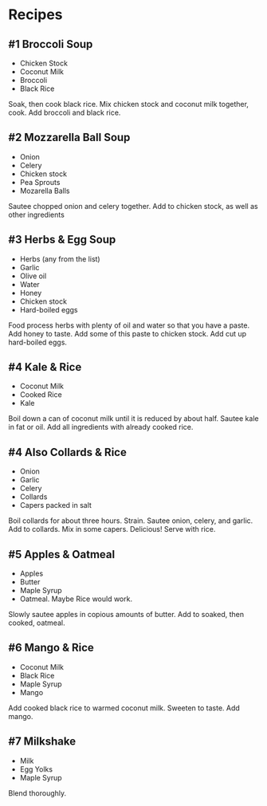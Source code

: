 # Recipes

##  #1 Broccoli Soup
* Chicken Stock
* Coconut Milk
* Broccoli
* Black Rice

Soak, then cook black rice. Mix chicken stock and coconut milk together, cook. Add broccoli and black rice.

##  #2 Mozzarella Ball Soup
* Onion
* Celery
* Chicken stock
* Pea Sprouts
* Mozarella Balls

Sautee chopped onion and celery together. Add to chicken stock, as well as other ingredients

##  #3 Herbs & Egg Soup
* Herbs (any from the list)
* Garlic
* Olive oil
* Water
* Honey
* Chicken stock
* Hard-boiled eggs

Food process herbs with plenty of oil and water so that you have a paste. Add honey to taste. Add some of this paste to chicken stock. Add cut up hard-boiled eggs.

##  #4 Kale & Rice
* Coconut Milk
* Cooked Rice
* Kale

Boil down a can of coconut milk until it is reduced by about half. Sautee kale in fat or oil. Add all ingredients with already cooked rice. 

##  #4 Also Collards & Rice
* Onion
* Garlic
* Celery
* Collards
* Capers packed in salt

Boil collards for about three hours. Strain. Sautee onion, celery, and garlic. Add to collards. Mix in some capers. Delicious! Serve with rice. 


##  #5 Apples & Oatmeal
* Apples
* Butter
* Maple Syrup
* Oatmeal. Maybe Rice would work.

Slowly sautee apples in copious amounts of butter. Add to soaked, then cooked, oatmeal. 

##  #6 Mango & Rice
* Coconut Milk
* Black Rice
* Maple Syrup
* Mango

Add cooked black rice to warmed coconut milk. Sweeten to taste. Add mango.

##  #7 Milkshake
* Milk
* Egg Yolks
* Maple Syrup

Blend thoroughly.
